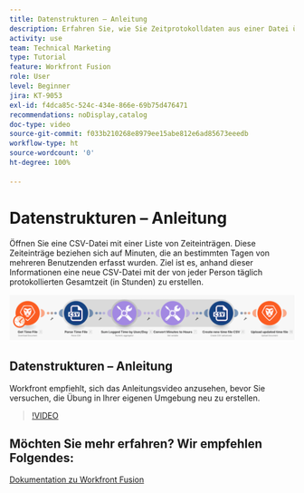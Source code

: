```yaml
---
title: Datenstrukturen – Anleitung
description: Erfahren Sie, wie Sie Zeitprotokolldaten aus einer Datei übernehmen, sie umwandeln und mit den umgewandelten Daten in [!DNL Adobe Workfront Fusion]eine neue Datei erstellen.
activity: use
team: Technical Marketing
type: Tutorial
feature: Workfront Fusion
role: User
level: Beginner
jira: KT-9053
exl-id: f4dca85c-524c-434e-866e-69b75d476471
recommendations: noDisplay,catalog
doc-type: video
source-git-commit: f033b210268e8979ee15abe812e6ad85673eeedb
workflow-type: ht
source-wordcount: '0'
ht-degree: 100%

---
```


# Datenstrukturen – Anleitung

Öffnen Sie eine CSV-Datei mit einer Liste von Zeiteinträgen. Diese Zeiteinträge beziehen sich auf Minuten, die an bestimmten Tagen von mehreren Benutzenden erfasst wurden. Ziel ist es, anhand dieser Informationen eine neue CSV-Datei mit der von jeder Person täglich protokollierten Gesamtzeit (in Stunden) zu erstellen.

![Ein Bild eines Fusion-Szenarios](assets/data-structures-and-data-stores-1.png)

## Datenstrukturen – Anleitung

Workfront empfiehlt, sich das Anleitungsvideo anzusehen, bevor Sie versuchen, die Übung in Ihrer eigenen Umgebung neu zu erstellen.

>[!VIDEO](https://video.tv.adobe.com/v/335294/?quality=12&learn=on)



## Möchten Sie mehr erfahren? Wir empfehlen Folgendes:

[Dokumentation zu Workfront Fusion](https://experienceleague.adobe.com/docs/workfront/using/adobe-workfront-fusion/workfront-fusion-2.html?lang=de)
